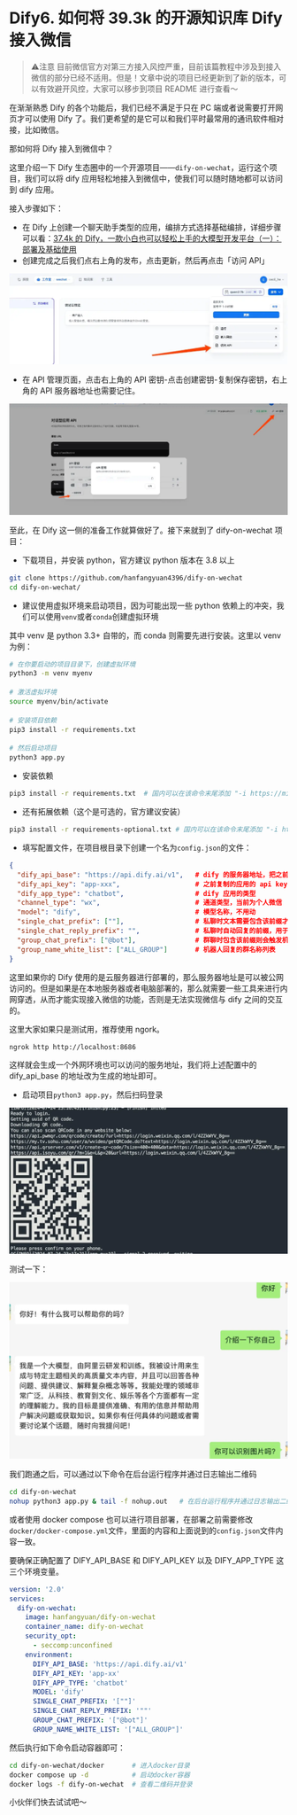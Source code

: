 # Dify6. 如何将 39.3k 的开源知识库 Dify 接入微信

> ⚠️注意
> 目前微信官方对第三方接入风控严重，目前该篇教程中涉及到接入微信的部分已经不适用。但是！文章中说的项目已经更新到了新的版本，可以有效避开风控，大家可以移步到项目 README 进行查看～

在渐渐熟悉 Dify 的各个功能后，我们已经不满足于只在 PC 端或者说需要打开网页才可以使用 Dify 了。我们更希望的是它可以和我们平时最常用的通讯软件相对接，比如微信。

那如何将 Dify 接入到微信中？

这里介绍一下 Dify 生态圈中的一个开源项目——`dify-on-wechat`，运行这个项目，我们可以将 dify 应用轻松地接入到微信中，使我们可以随时随地都可以访问到 dify 应用。

接入步骤如下：

* 在 Dify 上创建一个聊天助手类型的应用，编排方式选择基础编排，详细步骤可以看：[37.4k 的 Dify，一款小白也可以轻松上手的大模型开发平台（一）：部署及基础使用](https://mp.weixin.qq.com/s?__biz=MzUyODkwNTg3MA==\&mid=2247485019\&idx=1\&sn=572e8f94c6d082183d80788a53cc6f55\&chksm=fa6865bacd1fecac6f3ed04454f5751444c7cf7849490d8991faf9e9c2296f565ac05140aa58#rd)
* 创建完成之后我们点右上角的发布，点击更新，然后再点击「访问 API」

![](assets/XOjgKoOsGDpSaO-A6TATlplmz8CUzehjbCPbXlJINcc=.webp)

* 在 API 管理页面，点击右上角的 API 密钥-点击创建密钥-复制保存密钥，右上角的 API 服务器地址也需要记住。

![](assets/3VdRU6RD0-Kf6UY9QzEbGeVDUYLYQ4P97K3x97Wq2WM=.webp)

至此，在 Dify 这一侧的准备工作就算做好了。接下来就到了 dify-on-wechat 项目：

* 下载项目，并安装 python，官方建议 python 版本在 3.8 以上

```bash
git clone https://github.com/hanfangyuan4396/dify-on-wechat
cd dify-on-wechat/
```

* 建议使用虚拟环境来启动项目，因为可能出现一些 python 依赖上的冲突，我们可以使用`venv`或者`conda`创建虚拟环境

其中 venv 是 python 3.3+ 自带的，而 conda 则需要先进行安装。这里以 venv 为例：

```bash
# 在你要启动的项目目录下，创建虚拟环境
python3 -m venv myenv

# 激活虚拟环境
source myenv/bin/activate

# 安装项目依赖
pip3 install -r requirements.txt

# 然后启动项目
python3 app.py
```

* 安装依赖

```bash
pip3 install -r requirements.txt  # 国内可以在该命令末尾添加 "-i https://mirrors.aliyun.com/pypi/simple" 参数，使用阿里云镜像源安装依赖
```

* 还有拓展依赖（这个是可选的，官方建议安装）

```bash
pip3 install -r requirements-optional.txt # 国内可以在该命令末尾添加 "-i https://mirrors.aliyun.com/pypi/simple" 参数，使用阿里云镜像源安装依赖
```

* 填写配置文件，在项目根目录下创建一个名为`config.json`的文件：

```json
{
  "dify_api_base": "https://api.dify.ai/v1",   # dify 的服务器地址，把之前复制的服务器地址粘贴进去即可
  "dify_api_key": "app-xxx",                   # 之前复制的应用的 api key
  "dify_app_type": "chatbot",                  # dify 应用的类型
  "channel_type": "wx",                        # 通道类型，当前为个人微信
  "model": "dify",                             # 模型名称，不用动
  "single_chat_prefix": [""],                  # 私聊时文本需要包含该前缀才能触发机器人回复
  "single_chat_reply_prefix": "",              # 私聊时自动回复的前缀，用于区分真人
  "group_chat_prefix": ["@bot"],               # 群聊时包含该前缀则会触发机器人回复
  "group_name_white_list": ["ALL_GROUP"]       # 机器人回复的群名称列表
}
```

这里如果你的 Dify 使用的是云服务器进行部署的，那么服务器地址是可以被公网访问的。但是如果是在本地服务器或者电脑部署的，那么就需要一些工具来进行内网穿透，从而才能实现接入微信的功能，否则是无法实现微信与 dify 之间的交互的。

这里大家如果只是测试用，推荐使用 ngork。

```bash
ngrok http http://localhost:8686
```

这样就会生成一个外网环境也可以访问的服务地址，我们将上述配置中的 dify\_api\_base 的地址改为生成的地址即可。

* 启动项目`python3 app.py`，然后扫码登录

![](assets/81pOqxGRVwm3zLArHwmxsao90S3mhCs310fineHHrSY=.webp)

测试一下：

![](assets/izbJBHts7m6vdEPHxCUONPls62Ah8j2TVkUvYX9fz94=.webp)

我们跑通之后，可以通过以下命令在后台运行程序并通过日志输出二维码

```bash
cd dify-on-wechat
nohup python3 app.py & tail -f nohup.out   # 在后台运行程序并通过日志输出二维码
```

或者使用 docker compose 也可以进行项目部署，在部署之前需要修改`docker/docker-compose.yml`文件，里面的内容和上面说到的`config.json`文件内容一致。

要确保正确配置了 DIFY\_API\_BASE 和 DIFY\_API\_KEY 以及 DIFY\_APP\_TYPE 这三个环境变量。

```yaml
version: '2.0'
services:
  dify-on-wechat:
    image: hanfangyuan/dify-on-wechat
    container_name: dify-on-wechat
    security_opt:
      - seccomp:unconfined
    environment:
      DIFY_API_BASE: 'https://api.dify.ai/v1'
      DIFY_API_KEY: 'app-xx'
      DIFY_APP_TYPE: 'chatbot'
      MODEL: 'dify'
      SINGLE_CHAT_PREFIX: '[""]'
      SINGLE_CHAT_REPLY_PREFIX: '""'
      GROUP_CHAT_PREFIX: '["@bot"]'
      GROUP_NAME_WHITE_LIST: '["ALL_GROUP"]'
```

然后执行如下命令启动容器即可：

```bash
cd dify-on-wechat/docker       # 进入docker目录
docker compose up -d           # 启动docker容器
docker logs -f dify-on-wechat  # 查看二维码并登录
```

小伙伴们快去试试吧～
